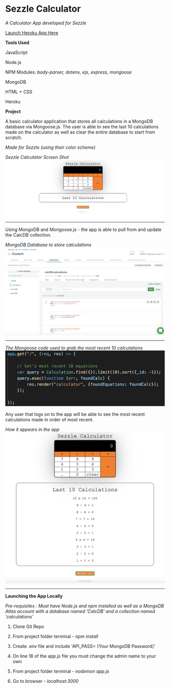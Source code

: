 # Sezzle Calculator


_A Calculator App developed for Sezzle_

[Launch Heroku App Here](https://aqueous-meadow-04511.herokuapp.com/)


**Tools Used**

JavaScript

Node.js

NPM Modules: _body-parser, dotenv, ejs, express, mongoose_

MongoDB

HTML + CSS

Heroku


**Project**

A basic calculator application that stores all calculations in a MongoDB database via Mongoose.js. The user is able to see the last 10 calculations made on the calculator as well as clear the entire database to start from scratch. 

_Made for Sezzle (using their color scheme)_

_Sezzle Calculator Screen Shot_
![calculator screenshot](https://github.com/mmeadx/sezCalc/blob/main/screenshots/calcScreenShot.png)


------------------

Using MongoDB and Mongoose.js - the app is able to pull from and update the CalcDB collection.


_MongoDB Database to store calculations_
![MongoDB Database](https://github.com/mmeadx/sezCalc/blob/main/screenshots/MongoDB.png)

------------------------------

_The Mongoose code used to grab the most recent 10 calculations_
![Last 10 Code](https://github.com/mmeadx/sezCalc/blob/main/screenshots/tenPrevious.png)


Any user that logs on to the app will be able to see the most recent calculations made in order of most recent. 


_How it appears in the app_
![Last 10 Calculations](https://github.com/mmeadx/sezCalc/blob/main/screenshots/LastTen.png)

--------------------------

**Launching the App Locally**

_Pre-requisites : Must have Node.js and npm installed as well as a MongoDB Atlas account with a database named 'CalcDB' and a collection named 'calculations'_

1. Clone Git Repo

2. From project folder terminal - _npm install_

3. Create .env file and include 'API_PASS= {Your MongoDB Password}'

4. On line 18 of the app.js file you must change the admin name to your own

5. From project folder terminal - _nodemon app.js_

6. Go to browser - _localhost:3000_
